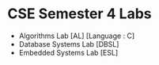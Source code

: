 # CSE Semester 4 Labs

<ul>
    <li>Algorithms Lab [AL] [Language : C]</li>
    <li>Database Systems Lab [DBSL]</li>
    <li>Embedded Systems Lab [ESL]</li>
</ul>
